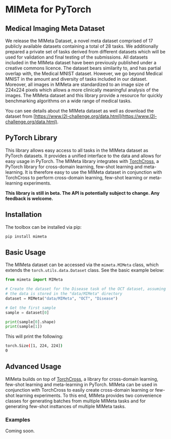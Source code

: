 # MIMeta for PyTorch

## Medical Imaging Meta Dataset

We release the MIMeta Dataset, a novel meta dataset comprised of 17 publicly available
datasets containing a total of 28 tasks. We additionally prepared a private set of tasks
derived from different datasets which will be used for validation and final testing of
the submissions. All datasets included in the MIMeta dataset have been previously
published under a creative commons licence. The dataset bears similarity to, and has
partial overlap with, the Medical MNIST dataset. However, we go beyond Medical MNIST in
the amount and diversity of tasks included in our dataset. Moreover, all images in
MIMeta are standardized to an image size of 224x224 pixels which allows a more
clinically meaningful analysis of the images. The MIMeta dataset and this library
provide a resource for quickly benchmarking algorithms on a wide range of medical tasks.

You can see details about the MIMeta dataset as well as download the dataset from
[https://www.l2l-challenge.org/data.html](https://www.l2l-challenge.org/data.html).

## PyTorch Library

This library allows easy access to all tasks in the MIMeta dataset as PyTorch datasets.
It provides a unified interface to the data and allows for easy usage in PyTorch.
The MIMeta library integrates with
[TorchCross](https://www.github.com/StefanoWoerner/torchcross), a PyTorch library for
cross-domain learning, few-shot learning and meta-learning. It is therefore easy to
use the MIMeta dataset in conjunction with TorchCross to perform cross-domain learning,
few-shot learning or meta-learning experiments.

**This library is still in beta. The API is potentially subject to change. Any feedback
is welcome.**

## Installation

The toolbox can be installed via pip:

```bash
pip install mimeta
```

## Basic Usage

The MIMeta dataset can be accessed via the `mimeta.MIMeta` class, which extends the 
`torch.utils.data.Dataset` class. See the basic example below:

```python
from mimeta import MIMeta

# Create the dataset for the Disease task of the OCT dataset, assuming
# the data is stored in the "data/MIMeta" directory
dataset = MIMeta("data/MIMeta", "OCT", "Disease")

# Get the first sample
sample = dataset[0]

print(sample[0].shape)
print(sample[1])
```

This will print the following:

```bash
torch.Size([1, 224, 224])
0
```


## Advanced Usage

MIMeta builds on top of [TorchCross](https://www.github.com/StefanoWoerner/torchcross),
a library for cross-domain learning, few-shot learning and meta-learning in PyTorch.
MIMeta can be used in conjunction with TorchCross to easily create cross-domain learning
or few-shot learning experiments. To this end, MIMeta provides two convenience classes
for generating batches from multiple MIMeta tasks and for generating few-shot insttances
of multiple MIMeta tasks.

### Examples

Coming soon.
